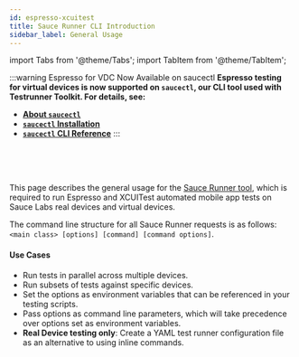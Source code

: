 ```yaml
---
id: espresso-xcuitest
title: Sauce Runner CLI Introduction
sidebar_label: General Usage
---
```


import Tabs from '@theme/Tabs';
import TabItem from '@theme/TabItem';

:::warning Espresso for VDC Now Available on saucectl
**Espresso testing for virtual devices is now supported on `saucectl`, our CLI tool used with Testrunner Toolkit. For details, see:**

* **[About `saucectl`](/testrunner-toolkit)**
* **[`saucectl` Installation](/testrunner-toolkit/installation)**
* **[`saucectl` CLI Reference](/testrunner-toolkit/saucectl)**
:::

<br/>
<br/>
<br/>


This page describes the general usage for the [Sauce Runner tool](/mobile-apps/automated-testing/espresso-xcuitest), which is required to run Espresso and XCUITest automated mobile app tests on Sauce Labs real devices and virtual devices.

The command line structure for all Sauce Runner requests is as follows: `<main class> [options] [command] [command options]`.

#### **Use Cases**

* Run tests in parallel across multiple devices.
* Run subsets of tests against specific devices.
* Set the options as environment variables that can be referenced in your testing scripts.
* Pass options as command line parameters, which will take precedence over options set as environment variables.
* **Real Device testing only**: Create a YAML test runner configuration file as an alternative to using inline commands.

